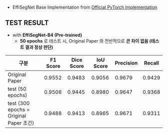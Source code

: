 
* EffiSegNet Base Implementation from [Official PyTorch Implementation](https://github.com/ivezakis/effisegnet/tree/main)

## TEST RESULT

* with **EffiSegNet-B4 (Pre-trained)**
  * **50 epochs** 로 테스트 시, Original Paper 와 전반적으로 **큰 차이 없음 (테스트 결과 정상 판단)** 

| 구분                                    | F1 Score | Dice Score | IoU Score | Precision | Recall |
|---------------------------------------|----------|------------|-----------|-----------|--------|
| Original Paper                        | 0.9552   | 0.9483     | 0.9056    | 0.9679    | 0.9429 |
| test (50 epochs)                      | 0.9506   | 0.9445     | 0.8980    | 0.9647    | 0.9368 |
| test (300 epochs = Original Paper 조건) | 0.9488   | 0.9413     | 0.8965    | 0.9671    | 0.9311 |
